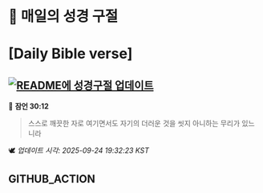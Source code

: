 # 🙏 매일의 성경 구절
# [Daily Bible verse]
## [![README에 성경구절 업데이트](https://github.com/DONGSUKA/first_test/actions/workflows/update-readme-bible.yml/badge.svg)](https://github.com/DONGSUKA/first_test/actions/workflows/update-readme-bible.yml)
<!-- START_BIBLE_VERSE -->
📖 **잠언 30:12**
> 스스로 깨끗한 자로 여기면서도 자기의 더러운 것을 씻지 아니하는 무리가 있느니라

🕊️ _업데이트 시각: 2025-09-24 19:32:23 KST_
  <!-- END_BIBLE_VERSE -->
## GITHUB_ACTION
